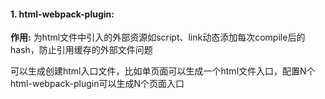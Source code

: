 #### 1. html-webpack-plugin: 
**作用:**
为html文件中引入的外部资源如script、link动态添加每次compile后的hash，防止引用缓存的外部文件问题

可以生成创建html入口文件，比如单页面可以生成一个html文件入口，配置N个html-webpack-plugin可以生成N个页面入口
